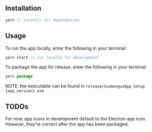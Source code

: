 ## Installation

```js
yarn // installs all dependencies
```

## Usage

To run the app locally, enter the following in your terminal:

```js
yarn start // run locally for development
```

To package the app for release, enter the following in your terminal:

```js
yarn package
```
NOTE: the executable can be found in `release/SusmongusApp Setup {app_version}.exe`

## TODOs

For now, app icons in development default to the Electron app icon. However, they're correct after the app has been packaged.
